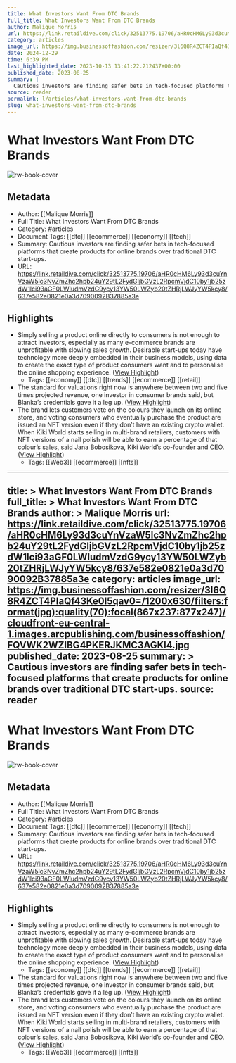 ```yaml
---
title: What Investors Want From DTC Brands
full_title: What Investors Want From DTC Brands
author: Malique Morris
url: https://link.retaildive.com/click/32513775.19706/aHR0cHM6Ly93d3cuYnVzaW5lc3NvZmZhc2hpb24uY29tL2FydGljbGVzL2RpcmVjdC10by1jb25zdW1lci93aGF0LWludmVzdG9ycy13YW50LWZyb20tZHRjLWJyYW5kcy8/637e582e0821e0a3d7090092B37885a3e
category: articles
image_url: https://img.businessoffashion.com/resizer/3l6Q8R4ZCT4PIaQf43Ke0l5qav0=/1200x630/filters:format(jpg):quality(70):focal(867x237:877x247)/cloudfront-eu-central-1.images.arcpublishing.com/businessoffashion/FQVWK2WZIBG4PKERJKMC3AGKI4.jpg
date: 2024-12-29
time: 6:39 PM
last_highlighted_date: 2023-10-13 13:41:22.212437+00:00
published_date: 2023-08-25
summary: |
  Cautious investors are finding safer bets in tech-focused platforms that create products for online brands over traditional DTC start-ups.
source: reader
permalink: l/articles/what-investors-want-from-dtc-brands
slug: what-investors-want-from-dtc-brands
---
```

# What Investors Want From DTC Brands

![rw-book-cover](https://img.businessoffashion.com/resizer/3l6Q8R4ZCT4PIaQf43Ke0l5qav0=/1200x630/filters:format(jpg):quality(70):focal(867x237:877x247)/cloudfront-eu-central-1.images.arcpublishing.com/businessoffashion/FQVWK2WZIBG4PKERJKMC3AGKI4.jpg)

## Metadata
- Author: [[Malique Morris]]
- Full Title: What Investors Want From DTC Brands
- Category: #articles
- Document Tags: [[dtc]] [[ecommerce]] [[economy]] [[tech]] 
- Summary: Cautious investors are finding safer bets in tech-focused platforms that create products for online brands over traditional DTC start-ups.
- URL: https://link.retaildive.com/click/32513775.19706/aHR0cHM6Ly93d3cuYnVzaW5lc3NvZmZhc2hpb24uY29tL2FydGljbGVzL2RpcmVjdC10by1jb25zdW1lci93aGF0LWludmVzdG9ycy13YW50LWZyb20tZHRjLWJyYW5kcy8/637e582e0821e0a3d7090092B37885a3e

## Highlights
- Simply selling a product online directly to consumers is not enough to attract investors, especially as many e-commerce brands are unprofitable with slowing sales growth. Desirable start-ups today have technology more deeply embedded in their business models, using data to create the exact type of product consumers want and to personalise the online shopping experience. ([View Highlight](https://read.readwise.io/read/01h98t0b1bc2bwejqhnt6a6rja))
    - Tags: [[economy]] [[dtc]] [[trends]] [[ecommerce]] [[retail]] 
- The standard for valuations right now is anywhere between two and five times projected revenue, one investor in consumer brands said, but Blanka’s credentials gave it a leg up. ([View Highlight](https://read.readwise.io/read/01h98t2c8awfnpfhrgm9awyrdy))
- The brand lets customers vote on the colours they launch on its online store, and voting consumers who eventually purchase the product are issued an NFT version even if they don’t have an existing crypto wallet. When Kiki World starts selling in multi-brand retailers, customers with NFT versions of a nail polish will be able to earn a percentage of that colour’s sales, said Jana Bobosikova, Kiki World’s co-founder and CEO. ([View Highlight](https://read.readwise.io/read/01h98t406r3aq1thqtbhmm6v9x))
    - Tags: [[Web3]] [[ecommerce]] [[nfts]] 


---
title: >
  What Investors Want From DTC Brands
full_title: >
  What Investors Want From DTC Brands
author: >
  Malique Morris
url: https://link.retaildive.com/click/32513775.19706/aHR0cHM6Ly93d3cuYnVzaW5lc3NvZmZhc2hpb24uY29tL2FydGljbGVzL2RpcmVjdC10by1jb25zdW1lci93aGF0LWludmVzdG9ycy13YW50LWZyb20tZHRjLWJyYW5kcy8/637e582e0821e0a3d7090092B37885a3e
category: articles
image_url: https://img.businessoffashion.com/resizer/3l6Q8R4ZCT4PIaQf43Ke0l5qav0=/1200x630/filters:format(jpg):quality(70):focal(867x237:877x247)/cloudfront-eu-central-1.images.arcpublishing.com/businessoffashion/FQVWK2WZIBG4PKERJKMC3AGKI4.jpg
published_date: 2023-08-25
summary: >
  Cautious investors are finding safer bets in tech-focused platforms that create products for online brands over traditional DTC start-ups.
source: reader
---
# What Investors Want From DTC Brands

![rw-book-cover](https://img.businessoffashion.com/resizer/3l6Q8R4ZCT4PIaQf43Ke0l5qav0=/1200x630/filters:format(jpg):quality(70):focal(867x237:877x247)/cloudfront-eu-central-1.images.arcpublishing.com/businessoffashion/FQVWK2WZIBG4PKERJKMC3AGKI4.jpg)

## Metadata
- Author: [[Malique Morris]]
- Full Title: What Investors Want From DTC Brands
- Category: #articles
- Document Tags: [[dtc]] [[ecommerce]] [[economy]] [[tech]] 
- Summary: Cautious investors are finding safer bets in tech-focused platforms that create products for online brands over traditional DTC start-ups.
- URL: https://link.retaildive.com/click/32513775.19706/aHR0cHM6Ly93d3cuYnVzaW5lc3NvZmZhc2hpb24uY29tL2FydGljbGVzL2RpcmVjdC10by1jb25zdW1lci93aGF0LWludmVzdG9ycy13YW50LWZyb20tZHRjLWJyYW5kcy8/637e582e0821e0a3d7090092B37885a3e

## Highlights
- Simply selling a product online directly to consumers is not enough to attract investors, especially as many e-commerce brands are unprofitable with slowing sales growth. Desirable start-ups today have technology more deeply embedded in their business models, using data to create the exact type of product consumers want and to personalise the online shopping experience. ([View Highlight](https://read.readwise.io/read/01h98t0b1bc2bwejqhnt6a6rja))
    - Tags: [[economy]] [[dtc]] [[trends]] [[ecommerce]] [[retail]] 
- The standard for valuations right now is anywhere between two and five times projected revenue, one investor in consumer brands said, but Blanka’s credentials gave it a leg up. ([View Highlight](https://read.readwise.io/read/01h98t2c8awfnpfhrgm9awyrdy))
- The brand lets customers vote on the colours they launch on its online store, and voting consumers who eventually purchase the product are issued an NFT version even if they don’t have an existing crypto wallet. When Kiki World starts selling in multi-brand retailers, customers with NFT versions of a nail polish will be able to earn a percentage of that colour’s sales, said Jana Bobosikova, Kiki World’s co-founder and CEO. ([View Highlight](https://read.readwise.io/read/01h98t406r3aq1thqtbhmm6v9x))
    - Tags: [[Web3]] [[ecommerce]] [[nfts]] 


